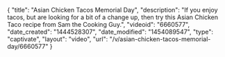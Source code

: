 {
    "title": "Asian Chicken Tacos Memorial Day",
    "description": "If you enjoy tacos, but are looking for a bit of a change up, then try this Asian Chicken Taco recipe from Sam the Cooking Guy.",
    "videoid": "6660577",
    "date_created": "1444528307",
    "date_modified": "1454089547",
    "type": "captivate",
    "layout": "video",
    "url": "\/v\/asian-chicken-tacos-memorial-day\/6660577"
}